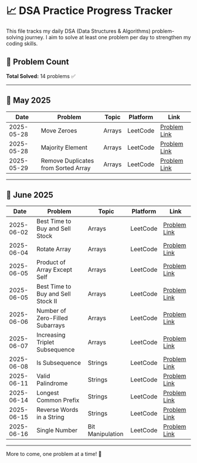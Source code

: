 # 📈 DSA Practice Progress Tracker

This file tracks my daily DSA (Data Structures & Algorithms) problem-solving journey. I aim to solve at least one problem per day to strengthen my coding skills.

## 🔢 Problem Count

**Total Solved:** 14 problems ✅

---

## 📅 May 2025

| Date       | Problem                             | Topic  | Platform | Link                                                                               |
| ---------- | ----------------------------------- | ------ | -------- | ---------------------------------------------------------------------------------- |
| 2025-05-28 | Move Zeroes                         | Arrays | LeetCode | [Problem Link](https://leetcode.com/problems/move-zeroes/description/)             |
| 2025-05-28 | Majority Element                    | Arrays | LeetCode | [Problem Link](https://leetcode.com/problems/majority-element/)                    |
| 2025-05-29 | Remove Duplicates from Sorted Array | Arrays | LeetCode | [Problem Link](https://leetcode.com/problems/remove-duplicates-from-sorted-array/) |

---

## 📅 June 2025

| Date       | Problem                            | Topic   | Platform | Link                                                                              |
| ---------- | ---------------------------------- | ------- | -------- | --------------------------------------------------------------------------------- |
| 2025-06-02 | Best Time to Buy and Sell Stock    | Arrays  | LeetCode | [Problem Link](https://leetcode.com/problems/best-time-to-buy-and-sell-stock/)    |
| 2025-06-04 | Rotate Array                       | Arrays  | LeetCode | [Problem Link](https://leetcode.com/problems/rotate-array/)                       |
| 2025-06-05 | Product of Array Except Self       | Arrays  | LeetCode | [Problem Link](https://leetcode.com/problems/product-of-array-except-self/)       |
| 2025-06-05 | Best Time to Buy and Sell Stock II | Arrays  | LeetCode | [Problem Link](https://leetcode.com/problems/best-time-to-buy-and-sell-stock-ii/) |
| 2025-06-06 | Number of Zero-Filled Subarrays    | Arrays  | LeetCode | [Problem Link](https://leetcode.com/problems/number-of-zero-filled-subarrays/)    |
| 2025-06-07 | Increasing Triplet Subsequence     | Arrays  | LeetCode | [Problem Link](https://leetcode.com/problems/increasing-triplet-subsequence/)     |
| 2025-06-08 | Is Subsequence                     | Strings | LeetCode | [Problem Link](https://leetcode.com/problems/is-subsequence/)                     |
| 2025-06-11 | Valid Palindrome                   | Strings | LeetCode | [Problem Link](https://leetcode.com/problems/valid-palindrome/)                   |
| 2025-06-14 | Longest Common Prefix              | Strings | LeetCode | [Problem Link](https://leetcode.com/problems/longest-common-prefix/)              |
| 2025-06-15 | Reverse Words in a String          | Strings | LeetCode | [Problem Link](https://leetcode.com/problems/reverse-words-in-a-string/)          |
| 2025-06-16 | Single Number                      | Bit Manipulation  | LeetCode | [Problem Link](https://leetcode.com/problems/single-number/)                      |

---

More to come, one problem at a time! 💪
